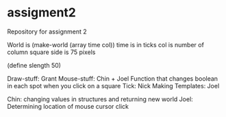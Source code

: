 assigment2
==========

Repository for assignment 2


World is (make-world (array time col))
time is in ticks
col is number of column
square side is 75 pixels


(define slength 50)


Draw-stuff: Grant
Mouse-stuff: Chin + Joel
        Function that changes boolean in each spot when you click on a square
Tick: Nick
Making Templates: Joel

Chin: changing values in structures and returning new world
Joel: Determining location of mouse cursor click

